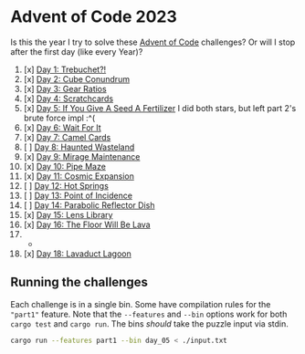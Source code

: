 # Advent of Code 2023

Is this the year I try to solve these [Advent of Code] challenges? Or will I
stop after the first day (like every Year)?

1. [x] [Day 1: Trebuchet?!](https://adventofcode.com/2023/day/1)
2. [x] [Day 2: Cube Conundrum](https://adventofcode.com/2023/day/2)
3. [x] [Day 3: Gear Ratios](https://adventofcode.com/2023/day/3)
4. [x] [Day 4: Scratchcards](https://adventofcode.com/2023/day/4)
5. [x] [Day 5: If You Give A Seed A Fertilizer](https://adventofcode.com/2023/day/5)
   I did both stars, but left part 2's brute force impl :^(
6. [x] [Day 6: Wait For It](https://adventofcode.com/2023/day/6)
7. [x] [Day 7: Camel Cards](https://adventofcode.com/2023/day/7)
8. [ ] [Day 8: Haunted Wasteland](https://adventofcode.com/2023/day/8)
9. [x] [Day 9: Mirage Maintenance](https://adventofcode.com/2023/day/9)
10. [x] [Day 10: Pipe Maze](https://adventofcode.com/2023/day/10)
11. [x] [Day 11: Cosmic Expansion](https://adventofcode.com/2023/day/11)
12. [ ] [Day 12: Hot Springs](https://adventofcode.com/2023/day/12)
13. [ ] [Day 13: Point of Incidence](https://adventofcode.com/2023/day/13)
14. [ ] [Day 14: Parabolic Reflector Dish](https://adventofcode.com/2023/day/14)
15. [x] [Day 15: Lens Library](https://adventofcode.com/2023/day/15)
16. [x] [Day 16: The Floor Will Be Lava](https://adventofcode.com/2023/day/16)
17. -
18. [x] [Day 18: Lavaduct Lagoon](https://adventofcode.com/2023/day/18)

## Running the challenges

Each challenge is in a single bin. Some have compilation rules for the
`"part1"` feature. Note that the `--features` and `--bin` options work for both
`cargo test` and `cargo run`. The bins *should* take the puzzle input via
stdin.

```bash
cargo run --features part1 --bin day_05 < ./input.txt
```

[Advent of Code]: <https://adventofcode.com/2023>
